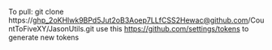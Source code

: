 To pull: git clone https://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@github.com/CountToFiveXY/JasonUtils.git
use this https://github.com/settings/tokens to generate new tokens